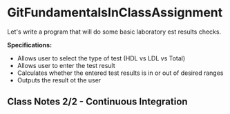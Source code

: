 # GitFundamentalsInClassAssignment
Let's write a program that will do some basic laboratory est results checks.

**Specifications:**
- Allows user to select the type of test (HDL vs LDL vs Total)
- Allows user to enter the test result
- Calculates whether the entered test results is in or out of desired ranges
- Outputs the result ot the user

## Class Notes 2/2 - Continuous Integration
